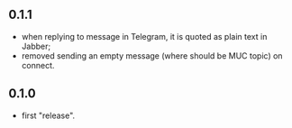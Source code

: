 ## 0.1.1

* when replying to message in Telegram, it is quoted as plain text in Jabber;
* removed sending an empty message (where should be MUC topic) on connect.

## 0.1.0

* first "release".